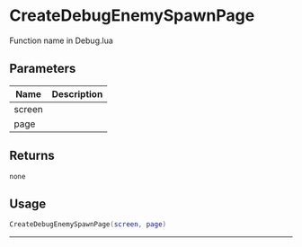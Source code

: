 # CreateDebugEnemySpawnPage

Function name in Debug.lua

## Parameters

| Name   | Description |
| ------ | ----------- |
| screen |             |
| page   |             |

## Returns

`none`

## Usage

```lua
CreateDebugEnemySpawnPage(screen, page)
```

---
